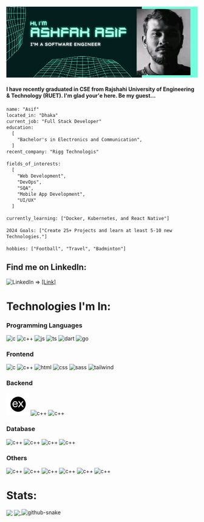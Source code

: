<img src="Software Engineer.png"
     alt="Cover Image" 
/>
#### I have recently graduated in CSE from Rajshahi University of Engineering & Technology (RUET). I'm glad your'e here. Be my guest...

```ymal
name: "Asif"
located_in: "Dhaka"
current_job: "Full Stack Developer"
education:
  [
    "Bachelor's in Electronics and Communication",
  ]
recent_company: "Rigg Technologis"

fields_of_interests:
  [
    "Web Development",
    "DevOps",
    "SQA",
    "Mobile App Development",
    "UI/UX"
  ]

currently_learning: ["Docker, Kubernetes, and React Native"]

2024 Goals: ["Create 25+ Projects and learn at least 5-10 new Technologies."]

hobbies: ["Football", "Travel", "Badminton"]
``` 

## Find me on LinkedIn:
![LinkedIn](https://img.shields.io/badge/LinkedIn-%230077B5.svg?logo=linkedin&logoColor=white) =>
[[Link]](https://linkedin.com/in/voidashfak/)

# Technologies I'm In:

### Programming Languages
<p>
<img src="https://cdn.jsdelivr.net/gh/devicons/devicon@latest/icons/c/c-original.svg" alt="c" width="60"/>
<img src="https://cdn.jsdelivr.net/gh/devicons/devicon@latest/icons/cplusplus/cplusplus-original.svg" alt="c++" width="60"/>
<img src="https://cdn.jsdelivr.net/gh/devicons/devicon@latest/icons/javascript/javascript-original.svg" alt="js" width="60"/>
<img src="https://cdn.jsdelivr.net/gh/devicons/devicon@latest/icons/typescript/typescript-original.svg" alt="ts" width="60"/>
<img src="https://cdn.jsdelivr.net/gh/devicons/devicon@latest/icons/dart/dart-original.svg" alt="dart" width="60"/>
<img src="https://cdn.jsdelivr.net/gh/devicons/devicon@latest/icons/go/go-original.svg" alt="go" width="60"/>
</p>

### Frontend
<p>
<img src="https://cdn.jsdelivr.net/gh/devicons/devicon@latest/icons/vuejs/vuejs-original.svg" alt="c" width="60"/>
<img src="https://cdn.jsdelivr.net/gh/devicons/devicon@latest/icons/react/react-original.svg" alt="c++" width="60"/>
<img src="https://cdn.jsdelivr.net/gh/devicons/devicon@latest/icons/html5/html5-original.svg" alt="html" width="60"/>
<img src="https://cdn.jsdelivr.net/gh/devicons/devicon@latest/icons/css3/css3-original.svg" alt="css" width="60"/>
<img src="https://cdn.jsdelivr.net/gh/devicons/devicon@latest/icons/sass/sass-original.svg" alt="sass" width="60"/>
<img src="https://cdn.jsdelivr.net/gh/devicons/devicon@latest/icons/tailwindcss/tailwindcss-original.svg" alt="tailwind" width="60"/>
</p>

### Backend
<p>
<!-- <img src="https://cdn.jsdelivr.net/gh/devicons/devicon@latest/icons/express/express-original-wordmark.svg" alt="c" width="60"/> -->


<img src="express.png" alt="c++" width="60"/>
<img src="https://cdn.jsdelivr.net/gh/devicons/devicon@latest/icons/nodejs/nodejs-plain-wordmark.svg" alt="c++" width="60"/>
<img src="https://cdn.jsdelivr.net/gh/devicons/devicon@latest/icons/mongoose/mongoose-original-wordmark.svg" alt="c++" width="60"/>

</p>

### Database
<p>
<img src="https://cdn.jsdelivr.net/gh/devicons/devicon@latest/icons/mongodb/mongodb-plain-wordmark.svg" alt="c++" width="60"/>
<img src="https://cdn.jsdelivr.net/gh/devicons/devicon@latest/icons/mysql/mysql-original-wordmark.svg" alt="c++" width="60"/>
<img src="https://cdn.jsdelivr.net/gh/devicons/devicon@latest/icons/postgresql/postgresql-original-wordmark.svg" alt="c++" width="60"/>
<img src="https://cdn.jsdelivr.net/gh/devicons/devicon@latest/icons/sqlite/sqlite-original-wordmark.svg" alt="c++" width="60"/>
</p>

### Others
<p>
<img src="https://cdn.jsdelivr.net/gh/devicons/devicon@latest/icons/flutter/flutter-original.svg" alt="c++" width="60"/>

<img src="https://cdn.jsdelivr.net/gh/devicons/devicon@latest/icons/npm/npm-original-wordmark.svg" alt="c++" width="60"/>
<img src="https://cdn.jsdelivr.net/gh/devicons/devicon@latest/icons/vitejs/vitejs-original.svg" alt="c++" width="60"/>
<img src="https://cdn.jsdelivr.net/gh/devicons/devicon@latest/icons/yarn/yarn-original.svg" alt="c++" width="60"/>


<img src="https://cdn.jsdelivr.net/gh/devicons/devicon@latest/icons/apache/apache-original.svg" alt="c++" width="60"/>
<img src="https://cdn.jsdelivr.net/gh/devicons/devicon@latest/icons/nodemon/nodemon-original.svg" alt="c++" width="60"/>

# Stats:

<a>
  <img height=200 align="center" src="https://github-readme-stats.vercel.app/api/top-langs/?username=VoidAshfak&theme=blueberry" />
</a>
<a href="https://github.com/anuraghazra/github-readme-stats">
  <img height=200 align="center" src="https://github-readme-stats.vercel.app/api/pin/?username=VoidAshfak&repo=techTube&theme=blueberry" />
</a>






<picture>
  <source media="(prefers-color-scheme: dark)" srcset="github-snake-dark.svg" />
  <source media="(prefers-color-scheme: light)" srcset="github-snake.svg" />
  <img alt="github-snake" src="github-snake.svg" />
</picture>

